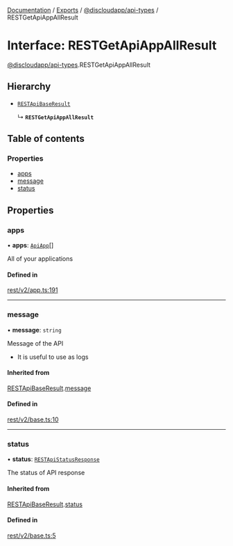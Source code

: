[Documentation](../README.md) / [Exports](../modules.md) / [@discloudapp/api-types](../modules/discloudapp_api_types.md) / RESTGetApiAppAllResult

# Interface: RESTGetApiAppAllResult

[@discloudapp/api-types](../modules/discloudapp_api_types.md).RESTGetApiAppAllResult

## Hierarchy

- [`RESTApiBaseResult`](discloudapp_api_types.RESTApiBaseResult.md)

  ↳ **`RESTGetApiAppAllResult`**

## Table of contents

### Properties

- [apps](discloudapp_api_types.RESTGetApiAppAllResult.md#apps)
- [message](discloudapp_api_types.RESTGetApiAppAllResult.md#message)
- [status](discloudapp_api_types.RESTGetApiAppAllResult.md#status)

## Properties

### apps

• **apps**: [`ApiApp`](discloudapp_api_types.ApiApp.md)[]

All of your applications

#### Defined in

[rest/v2/app.ts:191](https://github.com/discloud/discloud.app/blob/a945852/packages/api-types/rest/v2/app.ts#L191)

___

### message

• **message**: `string`

Message of the API
- It is useful to use as logs

#### Inherited from

[RESTApiBaseResult](discloudapp_api_types.RESTApiBaseResult.md).[message](discloudapp_api_types.RESTApiBaseResult.md#message)

#### Defined in

[rest/v2/base.ts:10](https://github.com/discloud/discloud.app/blob/a945852/packages/api-types/rest/v2/base.ts#L10)

___

### status

• **status**: [`RESTApiStatusResponse`](../modules/discloudapp_api_types.md#restapistatusresponse)

The status of API response

#### Inherited from

[RESTApiBaseResult](discloudapp_api_types.RESTApiBaseResult.md).[status](discloudapp_api_types.RESTApiBaseResult.md#status)

#### Defined in

[rest/v2/base.ts:5](https://github.com/discloud/discloud.app/blob/a945852/packages/api-types/rest/v2/base.ts#L5)
